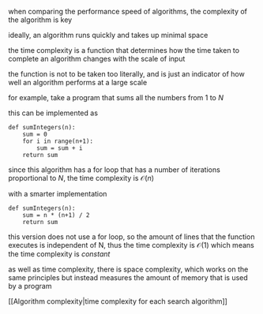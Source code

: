 when comparing the performance speed of algorithms, the complexity of the algorithm is key

ideally, an algorithm runs quickly and takes up minimal space

the time complexity is a function that determines how the time taken to complete an algorithm changes with the scale of input

the function is not to be taken too literally, and is just an indicator of how well an algorithm performs at a large scale

for example, take a program that sums all the numbers from 1 to *N*

this can be implemented as
```
def sumIntegers(n):
	sum = 0
	for i in range(n+1):
		sum = sum + i
	return sum
```

since this algorithm has a for loop that has a number of iterations proportional to *N*, the time complexity is $\mathcal{O}(n)$ 

with a smarter implementation 
```
def sumIntegers(n):
	sum = n * (n+1) / 2
	return sum
```
this version does not use a for loop, so the amount of lines that the function executes is independent of N, thus the time complexity is $\mathcal{O}(1)$ which means the time complexity is *constant*

as well as time complexity, there is space complexity, which works on the same principles but instead measures the amount of memory that is used by a program

[[Algorithm complexity|time complexity for each search algorithm]]



